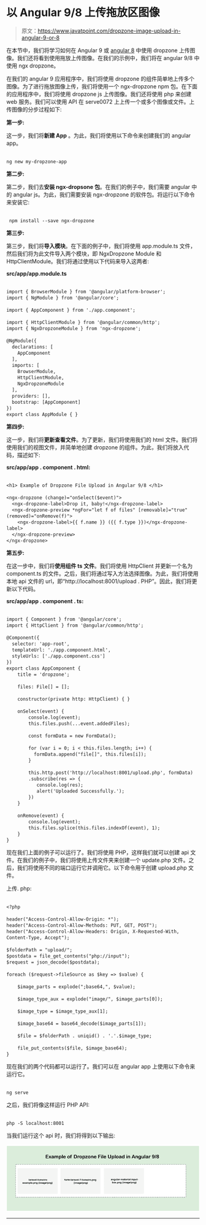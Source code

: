 # 以 Angular 9/8 上传拖放区图像

> 原文：<https://www.javatpoint.com/dropzone-image-upload-in-angular-9-or-8>

在本节中，我们将学习如何在 Angular 9 或 [angular 8](https://www.javatpoint.com/angular-8) 中使用 dropzone 上传图像。我们还将看到使用拖放上传图像。在我们的示例中，我们将在 angular 9/8 中使用 ngx dropzone。

在我们的 angular 9 应用程序中，我们将使用 dropzone 的组件简单地上传多个图像。为了进行拖放图像上传，我们将使用一个 ngx-dropzone npm 包。在下面的应用程序中，我们将使用 dropzone js 上传图像。我们还将使用 php 来创建 web 服务。我们可以使用 API 在 serve0072 上上传一个或多个图像或文件。上传图像的分步过程如下:

**第一步:**

这一步，我们将**新建 App** 。为此，我们将使用以下命令来创建我们的 angular app。

```

ng new my-dropzone-app

```

**第二步:**

第二步，我们去**安装 ngx-dropsone 包**。在我们的例子中，我们需要 angular 中的 angular js。为此，我们需要安装 ngx-dropzone 的软件包。将运行以下命令来安装它:

```

 npm install --save ngx-dropzone

```

**第三步:**

第三步，我们将**导入模块**。在下面的例子中，我们将使用 app.module.ts 文件，然后我们将为此文件导入两个模块，即 NgxDropzone Module 和 HttpClientModule。我们将通过使用以下代码来导入这两者:

**src/app/app.module.ts**

```

import { BrowserModule } from '@angular/platform-browser';
import { NgModule } from '@angular/core';

import { AppComponent } from './app.component';

import { HttpClientModule } from '@angular/common/http';
import { NgxDropzoneModule } from 'ngx-dropzone';

@NgModule({
  declarations: [
    AppComponent
  ],
  imports: [
    BrowserModule,
    HttpClientModule,
    NgxDropzoneModule
  ],
  providers: [],
  bootstrap: [AppComponent]
})
export class AppModule { }

```

**第四步:**

这一步，我们将**更新查看文件**。为了更新，我们将使用我们的 html 文件。我们将使用我们的视图文件，并简单地创建 dropzone 的组件。为此，我们将放入代码，描述如下:

**src/app/app . component . html:**

```

<h1> Example of Dropzone File Upload in Angular 9/8 </h1>

<ngx-dropzone (change)="onSelect($event)">
  <ngx-dropzone-label>Drop it, baby!</ngx-dropzone-label>
  <ngx-dropzone-preview *ngFor="let f of files" [removable]="true" (removed)="onRemove(f)">
    <ngx-dropzone-label>{{ f.name }} ({{ f.type }})</ngx-dropzone-label>
  </ngx-dropzone-preview>
</ngx-dropzone>

```

**第五步:**

在这一步中，我们将**使用组件 ts 文件**。我们将使用 HttpClient 并更新一个名为 component.ts 的文件。之后，我们将通过写入方法选择图像。为此，我们将使用本地 api 文件的 url，即“http://localhost:8001/upload . PHP”。因此，我们将更新以下代码。

**src/app/app . component . ts:**

```

import { Component } from '@angular/core';
import { HttpClient } from '@angular/common/http';

@Component({
  selector: 'app-root',
  templateUrl: './app.component.html',
  styleUrls: ['./app.component.css']
})
export class AppComponent {
    title = 'dropzone';

    files: File[] = [];

    constructor(private http: HttpClient) { }

    onSelect(event) {
        console.log(event);
        this.files.push(...event.addedFiles);

        const formData = new FormData();

        for (var i = 0; i < this.files.length; i++) { 
          formData.append("file[]", this.files[i]);
        }

        this.http.post('http://localhost:8001/upload.php', formData)
        .subscribe(res => {
           console.log(res);
           alert('Uploaded Successfully.');
        })
    }

    onRemove(event) {
        console.log(event);
        this.files.splice(this.files.indexOf(event), 1);
    }
}

```

现在我们上面的例子可以运行了。我们将使用 PHP，这样我们就可以创建 api 文件。在我们的例子中，我们将使用上传文件夹来创建一个 update.php 文件。之后，我们将使用不同的端口运行它并调用它。以下命令用于创建 upload.php 文件。

上传. php:

```

<?php

header("Access-Control-Allow-Origin: *");
header("Access-Control-Allow-Methods: PUT, GET, POST");
header("Access-Control-Allow-Headers: Origin, X-Requested-With, Content-Type, Accept");

$folderPath = "upload/";
$postdata = file_get_contents("php://input");
$request = json_decode($postdata);

foreach ($request->fileSource as $key => $value) {

    $image_parts = explode(";base64,", $value);

    $image_type_aux = explode("image/", $image_parts[0]);

    $image_type = $image_type_aux[1];

    $image_base64 = base64_decode($image_parts[1]);

    $file = $folderPath . uniqid() . '.'.$image_type;

    file_put_contents($file, $image_base64);
}

```

现在我们的两个代码都可以运行了。我们可以在 angular app 上使用以下命令来运行它。

```

ng serve

```

之后，我们将像这样运行 PHP API:

```

php -S localhost:8001

```

当我们运行这个 api 时，我们将得到以下输出:

![Dropzone Image Upload in Angular 9/8](img/2bbeb7e0e9365d0d0eeae3433d6d1ac8.png)

* * *
